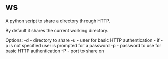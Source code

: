 ws
==

A python script to share a directory through HTTP.

By default it shares the current working directory.

Options:
    -d <path to directory>
        - directory to share
    -u <user>
        - user for basic HTTP authentication
        - if -p is not specified user is prompted for a password
    -p <password>
        - password to use for basic HTTP authentication
    -P <port>
        - port to share on
